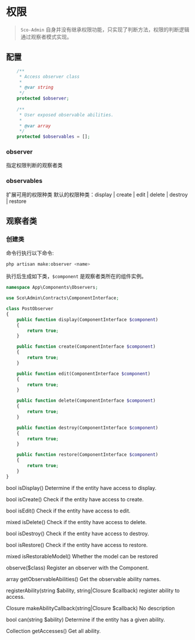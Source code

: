 # 权限

> `Sco-Admin` 自身并没有继承权限功能，只实现了判断方法，权限的判断逻辑通过观察者模式实现。

## 配置

```php
    /**
     * Access observer class
     *
     * @var string
     */
    protected $observer;
    
    /**
     * User exposed observable abilities.
     *
     * @var array
     */
    protected $observables = [];
```

### observer
指定权限判断的观察者类

### observables 
扩展可用的权限种类
默认的权限种类：display | create | edit | delete | destroy | restore

## 观察者类

### 创建类

命令行执行以下命令:
```php
php artisan make:observer <name>
```
执行后生成如下类，`$component` 是观察者类所在的组件实例。

```php
namespace App\Components\Observers;

use Sco\Admin\Contracts\ComponentInterface;

class PostObserver
{
    public function display(ComponentInterface $component)
    {
        return true;
    }

    public function create(ComponentInterface $component)
    {
        return true;
    }

    public function edit(ComponentInterface $component)
    {
        return true;
    }

    public function delete(ComponentInterface $component)
    {
        return true;
    }

    public function destroy(ComponentInterface $component)
    {
        return true;
    }

    public function restore(ComponentInterface $component)
    {
        return true;
    }
}
```



bool isDisplay()
Determine if the entity have access to display.

bool isCreate()
Check if the entity have access to create.

bool isEdit()
Check if the entity have access to edit.

mixed isDelete()
Check if the entity have access to delete.

bool isDestroy()
Check if the entity have access to destroy.

bool isRestore()
Check if the entity have access to restore.

mixed isRestorableModel()
Whether the model can be restored

observe($class)
Register an observer with the Component.

array getObservableAbilities()
Get the observable ability names.

registerAbility(string $ability, string|Closure $callback)
register ability to access.

Closure makeAbilityCallback(string|Closure $callback)
No description

bool can(string $ability)
Determine if the entity has a given ability.

Collection getAccesses()
Get all ability.


